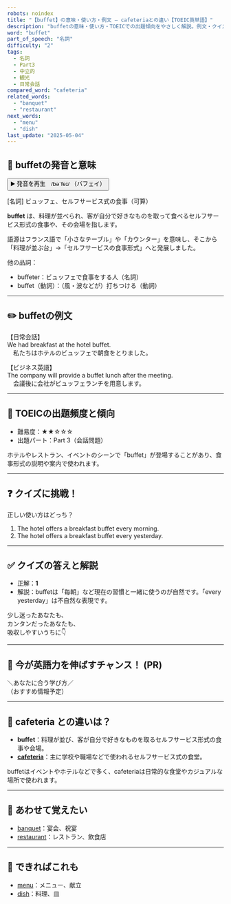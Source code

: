 ```yaml
---
robots: noindex
title: "【buffet】の意味・使い方・例文 ― cafeteriaとの違い【TOEIC英単語】"
description: "buffetの意味・使い方・TOEICでの出題傾向をやさしく解説。例文・クイズ付きでcafeteriaとの違いもわかりやすく学べます。"
word: "buffet"
part_of_speech: "名詞"
difficulty: "2"
tags:
  - 名詞
  - Part3
  - 中立的
  - 観光
  - 日常会話
compared_word: "cafeteria"
related_words:
  - "banquet"
  - "restaurant"
next_words:
  - "menu"
  - "dish"
last_update: "2025-05-04"
---
```


## 🔰 buffetの発音と意味

<button class="play-audio" onclick="playTTS('buffet')">
  <span class="play-audio-main">
    ▶️ 発音を再生　/bəˈfeɪ/
  </span>
  <span class="play-audio-sub">
    （バフェイ）
  </span>
</button>

[名詞] ビュッフェ、セルフサービス式の食事（可算）

**buffet** は、料理が並べられ、客が自分で好きなものを取って食べるセルフサービス形式の食事や、その会場を指します。

語源はフランス語で「小さなテーブル」や「カウンター」を意味し、そこから「料理が並ぶ台」→「セルフサービスの食事形式」へと発展しました。

他の品詞：  
- buffeter：ビュッフェで食事をする人（名詞）
- buffet（動詞）：（風・波などが）打ちつける（動詞）

---

## ✏️ buffetの例文

【日常会話】  
We had breakfast at the hotel buffet.  
　私たちはホテルのビュッフェで朝食をとりました。

【ビジネス英語】  
The company will provide a buffet lunch after the meeting.  
　会議後に会社がビュッフェランチを用意します。

---

## 🎯 TOEICの出題頻度と傾向

- 難易度：★★☆☆☆
- 出題パート：Part 3（会話問題）

ホテルやレストラン、イベントのシーンで「buffet」が登場することがあり、食事形式の説明や案内で使われます。

---

## ❓ クイズに挑戦！

正しい使い方はどっち？

1. The hotel offers a breakfast buffet every morning.  
2. The hotel offers a breakfast buffet every yesterday.

---

## ✅ クイズの答えと解説

- 正解：**1**
- 解説：buffetは「毎朝」など現在の習慣と一緒に使うのが自然です。「every yesterday」は不自然な表現です。

少し迷ったあなたも、  
カンタンだったあなたも、  
吸収しやすいうちに👇️

---

## 🚀 今が英語力を伸ばすチャンス！ (PR)

<div class="info-center">
＼あなたに合う学び方／<br>  
（おすすめ情報予定）
</div>

---

## 🤔  cafeteria との違いは？

- **buffet**：料理が並び、客が自分で好きなものを取るセルフサービス形式の食事や会場。
- **[cafeteria](/word/cafeteria)**：主に学校や職場などで使われるセルフサービス式の食堂。

buffetはイベントやホテルなどで多く、cafeteriaは日常的な食堂やカジュアルな場所で使われます。

---

## 🧩 あわせて覚えたい

- [banquet](/word/banquet)：宴会、祝宴
- [restaurant](/word/restaurant)：レストラン、飲食店

---

## 📖 できればこれも

- [menu](/word/menu)：メニュー、献立
- [dish](/word/dish)：料理、皿

<!-- cvid: aid41_bid03 -->

